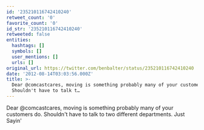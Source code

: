 ```yaml
---
id: '235210116742410240'
retweet_count: '0'
favorite_count: '0'
id_str: '235210116742410240'
retweeted: false
entities:
  hashtags: []
  symbols: []
  user_mentions: []
  urls: []
original_url: https://twitter.com/benbalter/status/235210116742410240
date: '2012-08-14T03:03:56.000Z'
title: >-
  Dear @comcastcares, moving is something probably many of your customers do.
  Shouldn't have to talk t…
---
```


Dear @comcastcares, moving is something probably many of your customers do. Shouldn't have to talk to two different departments. Just Sayin'
